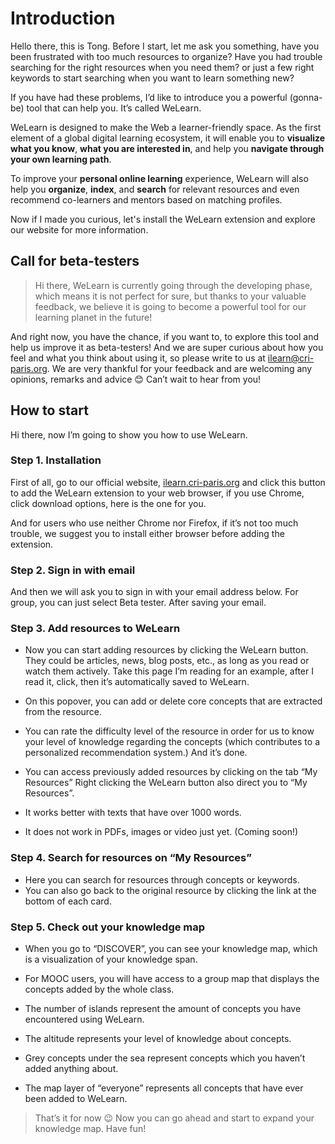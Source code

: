 # Introduction

Hello there, this is Tong. Before I start, let me ask you something, have you been frustrated with too much resources to organize? Have you had trouble searching for the right resources when you need them? or just a few right keywords to start searching when you want to learn something new? 

If you have had these problems, I’d like to introduce you a powerful (gonna-be) tool that can help you. It’s called WeLearn.

WeLearn is designed to make the Web a learner-friendly space. As the first element of a global digital learning ecosystem, it will enable you to **visualize what you know**, **what you are interested in**, and help you **navigate through your own learning path**.

To improve your **personal online learning** experience, WeLearn will also help you **organize**, **index**, and **search** for relevant resources and even recommend co-learners and mentors based on matching profiles.

Now if I made you curious, let's install the WeLearn extension and explore our website for more information.


## Call for beta-testers

> Hi there, WeLearn is currently going through the developing phase, which means it is not perfect for sure, but thanks to your valuable feedback, we believe it is going to become a powerful tool for our learning planet in the future!


And right now, you have the chance, if you want to, to explore this tool and help us improve it as beta-testers! And we are super curious about how you feel and what you think about using it, so please write to us at [ilearn@cri-paris.org](mailto:ilearn@cri-paris.org).
We are very thankful for your feedback and are welcoming any opinions, remarks and advice 😊 Can’t wait to hear from you!


## How to start
Hi there, now I’m going to show you how to use WeLearn.

### Step 1. Installation
First of all, go to our official website, [ilearn.cri-paris.org](https://ilearn.cri-paris.org) and click this button to add the WeLearn extension to your web browser, if you use Chrome, click download options, here is the one for you.

And for users who use neither Chrome nor Firefox, if it’s not too much trouble, we suggest you to install either browser before adding the extension.
  

### Step 2. Sign in with email
And then we will ask you to sign in with your email address below. For group, you can just select Beta tester. After saving your email.
  

### Step 3. Add resources to WeLearn

- Now you can start adding resources by clicking the WeLearn button. They could be articles, news, blog posts, etc., as long as you read or watch them actively.
  Take this page I’m reading for an example, after I read it, click, then it’s automatically saved to WeLearn.
- On this popover, you can add or delete core concepts that are extracted from the resource.
- You can rate the difficulty level of the resource in order for us to know your level of knowledge regarding the concepts (which contributes to a personalized recommendation system.)
  And it’s done.
- You can access previously added resources by clicking on the tab “My Resources”
  Right clicking the WeLearn button also direct you to “My Resources”.

- It works better with texts that have over 1000 words.
- It does not work in PDFs, images or video just yet. (Coming soon!)
  

### Step 4. Search for resources on “My Resources”
- Here you can search for resources through concepts or keywords.
- You can also go back to the original resource by clicking the link at the bottom of each card.

### Step 5. Check out your knowledge map
- When you go to “DISCOVER”, you can see your knowledge map, which is a visualization of your knowledge span.
- For MOOC users, you will have access to a group map that displays the concepts added by the whole class.

- The number of islands represent the amount of concepts you have encountered using WeLearn.
- The altitude represents your level of knowledge about concepts.
- Grey concepts under the sea represent concepts which you haven’t added anything about.
- The map layer of “everyone” represents all concepts that have ever been added to WeLearn.


> That’s it for now 😉 Now you can go ahead and start to expand your knowledge map. Have fun!

